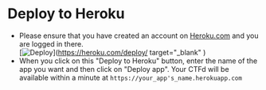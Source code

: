 
# Deploy to Heroku
- Please ensure that you have created an account on [Heroku.com](https://www.heroku.com/) and you are logged in there.<br/>
  [![Deploy](https://www.herokucdn.com/deploy/button.svg)](https://heroku.com/deploy/ target="_blank" )
- When you click on this "Deploy to Heroku" button, enter the name of the app you want and then click on "Deploy app". Your CTFd will be available within a minute at `https://your_app's_name.herokuapp.com`
